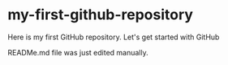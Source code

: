 # my-first-github-repository
Here is my first GitHub repository. Let's get started with GitHub


READMe.md file was just edited manually.
